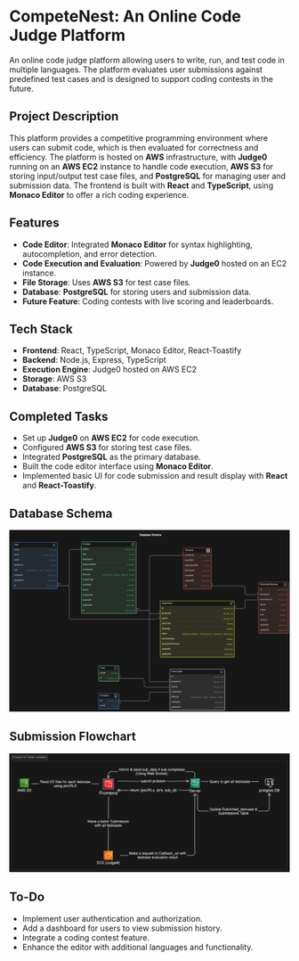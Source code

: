 # CompeteNest: An Online Code Judge Platform

An online code judge platform allowing users to write, run, and test code in multiple languages. The platform evaluates user submissions against predefined test cases and is designed to support coding contests in the future.

## Project Description

This platform provides a competitive programming environment where users can submit code, which is then evaluated for correctness and efficiency. The platform is hosted on **AWS** infrastructure, with **Judge0** running on an **AWS EC2** instance to handle code execution, **AWS S3** for storing input/output test case files, and **PostgreSQL** for managing user and submission data. The frontend is built with **React** and **TypeScript**, using **Monaco Editor** to offer a rich coding experience.

## Features

- **Code Editor**: Integrated **Monaco Editor** for syntax highlighting, autocompletion, and error detection.
- **Code Execution and Evaluation**: Powered by **Judge0** hosted on an EC2 instance.
- **File Storage**: Uses **AWS S3** for test case files.
- **Database**: **PostgreSQL** for storing users and submission data.
- **Future Feature**: Coding contests with live scoring and leaderboards.

## Tech Stack

- **Frontend**: React, TypeScript, Monaco Editor, React-Toastify
- **Backend**: Node.js, Express, TypeScript
- **Execution Engine**: Judge0 hosted on AWS EC2
- **Storage**: AWS S3
- **Database**: PostgreSQL

## Completed Tasks

- Set up **Judge0** on **AWS EC2** for code execution.
- Configured **AWS S3** for storing test case files.
- Integrated **PostgreSQL** as the primary database.
- Built the code editor interface using **Monaco Editor**.
- Implemented basic UI for code submission and result display with **React** and **React-Toastify**.

## Database Schema

![Database Schema](assets/database-schema.png)

[//]: # (> This section should describe the structure of the database, including tables and their relationships. Update the image and add specific details about tables, columns, data types, and constraints.)

## Submission Flowchart

![Submission Flowchart](assets/submission-flowchart.png)

[//]: # (> This section explains the code submission process. Add details on each step of the flow, including how user code is processed, evaluated, and how results are returned to the user.)

## To-Do

- Implement user authentication and authorization.
- Add a dashboard for users to view submission history.
- Integrate a coding contest feature.
- Enhance the editor with additional languages and functionality.
